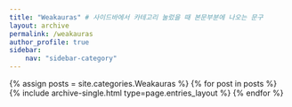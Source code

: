 ```yaml
---
title: "Weakauras" # 사이드바에서 카테고리 눌렀을 때 본문부분에 나오는 문구
layout: archive
permalink: /weakauras
author_profile: true
sidebar:
    nav: "sidebar-category"
---
```



{% assign posts = site.categories.Weakauras %}
{% for post in posts %} {% include archive-single.html type=page.entries_layout %} {% endfor %}